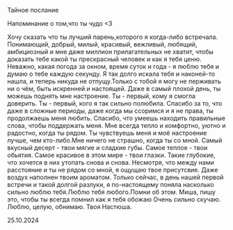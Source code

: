 

 Тайное посланиe


Напоминание о том,что ты чудо <3

Хочу сказать что ты лучший парень,которого я когда-либо встречала. 
Понимающий, добрый, милый, красивый, вежливый, любящий, амбициозный и мне даже миллион прилагательных не хватит, чтобы доказать тебе какой ты прескрасный человек и как я тебя ценю.
Неважно, какая погода за окном, время суток и года - я люблю тебя и думаю о тебе каждую секунду.
Я так долго искала тебя и наконей-то нашла, и теперь никуда не отпущу.Только с тобой я могу не перживать ни о чём, быть искренней и настоящей.
Даже в самый плохой день, ты можешь поднять мне настроение. Ты - первый, кому я смогла доверить. Ты - первый, кого я так сильно полюбила.
Спасибо за то, что даже в сложные периоды, даже когда мы ссоримся и я не права, ты продолжаешь меня любить.
Спасибо, что умеешь находить правильные слова, чтобы поддержать меня. Мне всегда тепло и комфортно, уютно и радостно, когда ты рядом.
Ты чувствуешь меня и моё настроение лучше, чем кто-либо.Мне ничего не страшно, когда ты со мной.
Самый вкусный десерт - твои мягие и сладкие губы. Самое теплое - твои обьятия. Самое красивое в этом мире - твои глазки.
Такие глубокие, что хочется в них утопать снова и снова.
Несмотря, что между нами расстояние и ты не рядом со мной, я ощущаю твое присутсвие. Даже воздух наполнен твоим ароматом.
Только сейчас, в день нашей первой встречи и такой долгой разлуки, я по-настоящему поняла насколько сильно люблю тебя.Люблю тебя любого.Помни об этом.
Миша, пишу это, чтобы ты всегда помнил как я тебя обожаю
Очень сильно скучаю. Люблю, целую, обнимаю. Твоя Настюша.

25.10.2024
